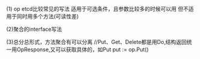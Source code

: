 (1)
op etcd比较常见的写法
适用于可选条件，且参数比较多的时候可以用
但不适用于同时用多个方法(可读性差)

(2)聚合的interface写法

(3)总分总形式，方法聚合有可以分离
//Put、Get、Delete都是用Do,结构返回统一用OpResponse,又可以获取具体的，如Put put := op.Put()
